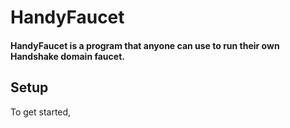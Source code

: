 # HandyFaucet
 
#### HandyFaucet is a program that anyone can use to run their own Handshake domain faucet.

## Setup

To get started, 

